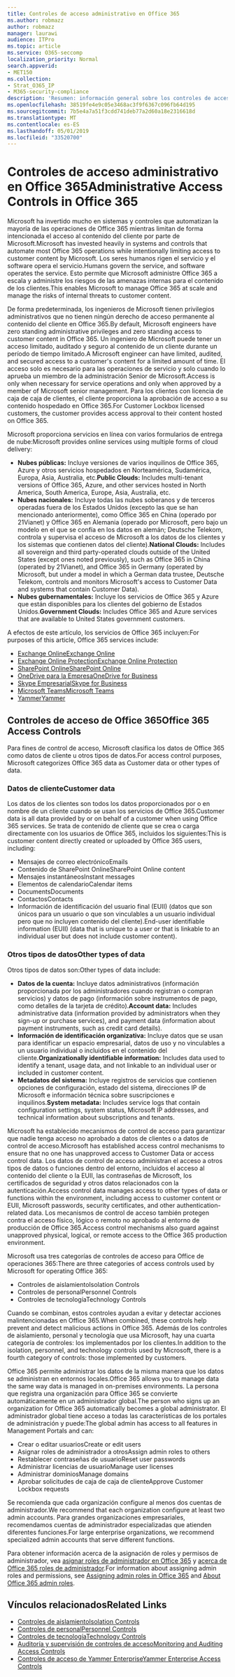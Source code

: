 ```yaml
---
title: Controles de acceso administrativo en Office 365
ms.author: robmazz
author: robmazz
manager: laurawi
audience: ITPro
ms.topic: article
ms.service: O365-seccomp
localization_priority: Normal
search.appverid:
- MET150
ms.collection:
- Strat_O365_IP
- M365-security-compliance
description: 'Resumen: información general sobre los controles de acceso administrativo de Office 365 y la categorización de datos.'
ms.openlocfilehash: 38519fe4e9c05e3468ac3f9f6367c096fb64d195
ms.sourcegitcommit: 7b5e4a7a51f3cdd741deb77a2d60a18e2316618d
ms.translationtype: MT
ms.contentlocale: es-ES
ms.lasthandoff: 05/01/2019
ms.locfileid: "33520700"
---
```

# <a name="administrative-access-controls-in-office-365"></a><span data-ttu-id="db034-103">Controles de acceso administrativo en Office 365</span><span class="sxs-lookup"><span data-stu-id="db034-103">Administrative Access Controls in Office 365</span></span> 

<span data-ttu-id="db034-104">Microsoft ha invertido mucho en sistemas y controles que automatizan la mayoría de las operaciones de Office 365 mientras limitan de forma intencionada el acceso al contenido del cliente por parte de Microsoft.</span><span class="sxs-lookup"><span data-stu-id="db034-104">Microsoft has invested heavily in systems and controls that automate most Office 365 operations while intentionally limiting access to customer content by Microsoft.</span></span> <span data-ttu-id="db034-105">Los seres humanos rigen el servicio y el software opera el servicio.</span><span class="sxs-lookup"><span data-stu-id="db034-105">Humans govern the service, and software operates the service.</span></span> <span data-ttu-id="db034-106">Esto permite que Microsoft administre Office 365 a escala y administre los riesgos de las amenazas internas para el contenido de los clientes.</span><span class="sxs-lookup"><span data-stu-id="db034-106">This enables Microsoft to manage Office 365 at scale and manage the risks of internal threats to customer content.</span></span>

<span data-ttu-id="db034-107">De forma predeterminada, los ingenieros de Microsoft tienen privilegios administrativos que no tienen ningún derecho de acceso permanente al contenido del cliente en Office 365.</span><span class="sxs-lookup"><span data-stu-id="db034-107">By default, Microsoft engineers have zero standing administrative privileges and zero standing access to customer content in Office 365.</span></span> <span data-ttu-id="db034-108">Un ingeniero de Microsoft puede tener un acceso limitado, auditado y seguro al contenido de un cliente durante un período de tiempo limitado.</span><span class="sxs-lookup"><span data-stu-id="db034-108">A Microsoft engineer can have limited, audited, and secured access to a customer's content for a limited amount of time.</span></span> <span data-ttu-id="db034-109">El acceso solo es necesario para las operaciones de servicio y solo cuando lo aprueba un miembro de la administración Senior de Microsoft.</span><span class="sxs-lookup"><span data-stu-id="db034-109">Access is only when necessary for service operations and only when approved by a member of Microsoft senior management.</span></span> <span data-ttu-id="db034-110">Para los clientes con licencia de caja de caja de clientes, el cliente proporciona la aprobación de acceso a su contenido hospedado en Office 365.</span><span class="sxs-lookup"><span data-stu-id="db034-110">For Customer Lockbox licensed customers, the customer provides access approval to their content hosted on Office 365.</span></span>

<span data-ttu-id="db034-111">Microsoft proporciona servicios en línea con varios formularios de entrega de nube:</span><span class="sxs-lookup"><span data-stu-id="db034-111">Microsoft provides online services using multiple forms of cloud delivery:</span></span>

- <span data-ttu-id="db034-112">**Nubes públicas:** Incluye versiones de varios inquilinos de Office 365, Azure y otros servicios hospedados en Norteamérica, Sudamérica, Europa, Asia, Australia, etc.</span><span class="sxs-lookup"><span data-stu-id="db034-112">**Public Clouds:** Includes multi-tenant versions of Office 365, Azure, and other services hosted in North America, South America, Europe, Asia, Australia, etc.</span></span>
- <span data-ttu-id="db034-113">**Nubes nacionales:** Incluye todas las nubes soberanos y de terceros operadas fuera de los Estados Unidos (excepto las que se han mencionado anteriormente), como Office 365 en China (operado por 21Vianet) y Office 365 en Alemania (operado por Microsoft, pero bajo un modelo en el que se confía en los datos en alemán; Deutsche Telekom, controla y supervisa el acceso de Microsoft a los datos de los clientes y los sistemas que contienen datos del cliente).</span><span class="sxs-lookup"><span data-stu-id="db034-113">**National Clouds:** Includes all sovereign and third party-operated clouds outside of the United States (except ones noted previously), such as Office 365 in China (operated by 21Vianet), and Office 365 in Germany (operated by Microsoft, but under a model in which a German data trustee, Deutsche Telekom, controls and monitors Microsoft's access to Customer Data and systems that contain Customer Data).</span></span>
- <span data-ttu-id="db034-114">**Nubes gubernamentales:** Incluye los servicios de Office 365 y Azure que están disponibles para los clientes del gobierno de Estados Unidos.</span><span class="sxs-lookup"><span data-stu-id="db034-114">**Government Clouds:** Includes Office 365 and Azure services that are available to United States government customers.</span></span>

<span data-ttu-id="db034-115">A efectos de este artículo, los servicios de Office 365 incluyen:</span><span class="sxs-lookup"><span data-stu-id="db034-115">For purposes of this article, Office 365 services include:</span></span>

- [<span data-ttu-id="db034-116">Exchange Online</span><span class="sxs-lookup"><span data-stu-id="db034-116">Exchange Online</span></span>](https://docs.microsoft.com/Exchange/exchange-online)
- [<span data-ttu-id="db034-117">Exchange Online Protection</span><span class="sxs-lookup"><span data-stu-id="db034-117">Exchange Online Protection</span></span>](https://docs.microsoft.com/Office365/SecurityCompliance/eop/exchange-online-protection-overview)
- [<span data-ttu-id="db034-118">SharePoint Online</span><span class="sxs-lookup"><span data-stu-id="db034-118">SharePoint Online</span></span>](https://docs.microsoft.com/sharepoint/sharepoint-online)
- [<span data-ttu-id="db034-119">OneDrive para la Empresa</span><span class="sxs-lookup"><span data-stu-id="db034-119">OneDrive for Business</span></span>](https://docs.microsoft.com/OneDrive/onedrive)
- [<span data-ttu-id="db034-120">Skype Empresarial</span><span class="sxs-lookup"><span data-stu-id="db034-120">Skype for Business</span></span>](https://docs.microsoft.com/SkypeForBusiness/skype-for-business-online)
- [<span data-ttu-id="db034-121">Microsoft Teams</span><span class="sxs-lookup"><span data-stu-id="db034-121">Microsoft Teams</span></span>](https://docs.microsoft.com/MicrosoftTeams/Teams-overview)
- [<span data-ttu-id="db034-122">Yammer</span><span class="sxs-lookup"><span data-stu-id="db034-122">Yammer</span></span>](https://docs.microsoft.com/yammer/yammer-landing-page)

## <a name="office-365-access-controls"></a><span data-ttu-id="db034-123">Controles de acceso de Office 365</span><span class="sxs-lookup"><span data-stu-id="db034-123">Office 365 Access Controls</span></span>

<span data-ttu-id="db034-124">Para fines de control de acceso, Microsoft clasifica los datos de Office 365 como datos de cliente u otros tipos de datos.</span><span class="sxs-lookup"><span data-stu-id="db034-124">For access control purposes, Microsoft categorizes Office 365 data as Customer data or other types of data.</span></span>

### <a name="customer-data"></a><span data-ttu-id="db034-125">Datos de cliente</span><span class="sxs-lookup"><span data-stu-id="db034-125">Customer data</span></span>

<span data-ttu-id="db034-126">Los datos de los clientes son todos los datos proporcionados por o en nombre de un cliente cuando se usan los servicios de Office 365.</span><span class="sxs-lookup"><span data-stu-id="db034-126">Customer data is all data provided by or on behalf of a customer when using Office 365 services.</span></span> <span data-ttu-id="db034-127">Se trata de contenido de cliente que se crea o carga directamente con los usuarios de Office 365, incluidos los siguientes:</span><span class="sxs-lookup"><span data-stu-id="db034-127">This is customer content directly created or uploaded by Office 365 users, including:</span></span>

- <span data-ttu-id="db034-128">Mensajes de correo electrónico</span><span class="sxs-lookup"><span data-stu-id="db034-128">Emails</span></span>
- <span data-ttu-id="db034-129">Contenido de SharePoint Online</span><span class="sxs-lookup"><span data-stu-id="db034-129">SharePoint Online content</span></span>
- <span data-ttu-id="db034-130">Mensajes instantáneos</span><span class="sxs-lookup"><span data-stu-id="db034-130">Instant messages</span></span>
- <span data-ttu-id="db034-131">Elementos de calendario</span><span class="sxs-lookup"><span data-stu-id="db034-131">Calendar items</span></span>
- <span data-ttu-id="db034-132">Documents</span><span class="sxs-lookup"><span data-stu-id="db034-132">Documents</span></span>
- <span data-ttu-id="db034-133">Contactos</span><span class="sxs-lookup"><span data-stu-id="db034-133">Contacts</span></span>
- <span data-ttu-id="db034-134">Información de identificación del usuario final (EUII) (datos que son únicos para un usuario o que son vinculables a un usuario individual pero que no incluyen contenido del cliente).</span><span class="sxs-lookup"><span data-stu-id="db034-134">End-user identifiable information (EUII) (data that is unique to a user or that is linkable to an individual user but does not include customer content).</span></span>

### <a name="other-types-of-data"></a><span data-ttu-id="db034-135">Otros tipos de datos</span><span class="sxs-lookup"><span data-stu-id="db034-135">Other types of data</span></span>

<span data-ttu-id="db034-136">Otros tipos de datos son:</span><span class="sxs-lookup"><span data-stu-id="db034-136">Other types of data include:</span></span>

- <span data-ttu-id="db034-137">**Datos de la cuenta:** Incluye datos administrativos (información proporcionada por los administradores cuando registran o compran servicios) y datos de pago (información sobre instrumentos de pago, como detalles de la tarjeta de crédito).</span><span class="sxs-lookup"><span data-stu-id="db034-137">**Account data:** Includes administrative data (information provided by administrators when they sign-up or purchase services), and payment data (information about payment instruments, such as credit card details).</span></span>
- <span data-ttu-id="db034-138">**Información de identificación organizativa:** Incluye datos que se usan para identificar un espacio empresarial, datos de uso y no vinculables a un usuario individual o incluidos en el contenido del cliente.</span><span class="sxs-lookup"><span data-stu-id="db034-138">**Organizationally identifiable information:** Includes data used to identify a tenant, usage data, and not linkable to an individual user or included in customer content.</span></span>
- <span data-ttu-id="db034-139">**Metadatos del sistema:** Incluye registros de servicios que contienen opciones de configuración, estado del sistema, direcciones IP de Microsoft e información técnica sobre suscripciones e inquilinos.</span><span class="sxs-lookup"><span data-stu-id="db034-139">**System metadata:** Includes service logs that contain configuration settings, system status, Microsoft IP addresses, and technical information about subscriptions and tenants.</span></span>

<span data-ttu-id="db034-140">Microsoft ha establecido mecanismos de control de acceso para garantizar que nadie tenga acceso no aprobado a datos de clientes o a datos de control de acceso.</span><span class="sxs-lookup"><span data-stu-id="db034-140">Microsoft has established access control mechanisms to ensure that no one has unapproved access to Customer Data or access control data.</span></span> <span data-ttu-id="db034-141">Los datos de control de acceso administran el acceso a otros tipos de datos o funciones dentro del entorno, incluidos el acceso al contenido del cliente o la EUII, las contraseñas de Microsoft, los certificados de seguridad y otros datos relacionados con la autenticación.</span><span class="sxs-lookup"><span data-stu-id="db034-141">Access control data manages access to other types of data or functions within the environment, including access to customer content or EUII, Microsoft passwords, security certificates, and other authentication-related data.</span></span> <span data-ttu-id="db034-142">Los mecanismos de control de acceso también protegen contra el acceso físico, lógico o remoto no aprobado al entorno de producción de Office 365.</span><span class="sxs-lookup"><span data-stu-id="db034-142">Access control mechanisms also guard against unapproved physical, logical, or remote access to the Office 365 production environment.</span></span>

<span data-ttu-id="db034-143">Microsoft usa tres categorías de controles de acceso para Office de operaciones 365:</span><span class="sxs-lookup"><span data-stu-id="db034-143">There are three categories of access controls used by Microsoft for operating Office 365:</span></span>

- <span data-ttu-id="db034-144">Controles de aislamiento</span><span class="sxs-lookup"><span data-stu-id="db034-144">Isolation Controls</span></span>
- <span data-ttu-id="db034-145">Controles de personal</span><span class="sxs-lookup"><span data-stu-id="db034-145">Personnel Controls</span></span>
- <span data-ttu-id="db034-146">Controles de tecnología</span><span class="sxs-lookup"><span data-stu-id="db034-146">Technology Controls</span></span>

<span data-ttu-id="db034-147">Cuando se combinan, estos controles ayudan a evitar y detectar acciones malintencionadas en Office 365.</span><span class="sxs-lookup"><span data-stu-id="db034-147">When combined, these controls help prevent and detect malicious actions in Office 365.</span></span> <span data-ttu-id="db034-148">Además de los controles de aislamiento, personal y tecnología que usa Microsoft, hay una cuarta categoría de controles: los implementados por los clientes.</span><span class="sxs-lookup"><span data-stu-id="db034-148">In addition to the isolation, personnel, and technology controls used by Microsoft, there is a fourth category of controls: those implemented by customers.</span></span>

<span data-ttu-id="db034-149">Office 365 permite administrar los datos de la misma manera que los datos se administran en entornos locales.</span><span class="sxs-lookup"><span data-stu-id="db034-149">Office 365 allows you to manage data the same way data is managed in on-premises environments.</span></span> <span data-ttu-id="db034-150">La persona que registra una organización para Office 365 se convierte automáticamente en un administrador global.</span><span class="sxs-lookup"><span data-stu-id="db034-150">The person who signs up an organization for Office 365 automatically becomes a global administrator.</span></span> <span data-ttu-id="db034-151">El administrador global tiene acceso a todas las características de los portales de administración y puede:</span><span class="sxs-lookup"><span data-stu-id="db034-151">The global admin has access to all features in Management Portals and can:</span></span>

- <span data-ttu-id="db034-152">Crear o editar usuarios</span><span class="sxs-lookup"><span data-stu-id="db034-152">Create or edit users</span></span>
- <span data-ttu-id="db034-153">Asignar roles de administrador a otros</span><span class="sxs-lookup"><span data-stu-id="db034-153">Assign admin roles to others</span></span>
- <span data-ttu-id="db034-154">Restablecer contraseñas de usuario</span><span class="sxs-lookup"><span data-stu-id="db034-154">Reset user passwords</span></span>
- <span data-ttu-id="db034-155">Administrar licencias de usuario</span><span class="sxs-lookup"><span data-stu-id="db034-155">Manage user licenses</span></span>
- <span data-ttu-id="db034-156">Administrar dominios</span><span class="sxs-lookup"><span data-stu-id="db034-156">Manage domains</span></span>
- <span data-ttu-id="db034-157">Aprobar solicitudes de caja de caja de cliente</span><span class="sxs-lookup"><span data-stu-id="db034-157">Approve Customer Lockbox requests</span></span>

<span data-ttu-id="db034-158">Se recomienda que cada organización configure al menos dos cuentas de administrador.</span><span class="sxs-lookup"><span data-stu-id="db034-158">We recommend that each organization configure at least two admin accounts.</span></span> <span data-ttu-id="db034-159">Para grandes organizaciones empresariales, recomendamos cuentas de administrador especializadas que atienden diferentes funciones.</span><span class="sxs-lookup"><span data-stu-id="db034-159">For large enterprise organizations, we recommend specialized admin accounts that serve different functions.</span></span>

<span data-ttu-id="db034-160">Para obtener información acerca de la asignación de roles y permisos de administrador, vea [asignar roles de administrador en Office 365](https://support.office.com/article/Assigning-admin-roles-in-Office-365-eac4d046-1afd-4f1a-85fc-8219c79e1504) y [acerca de Office 365 roles de administrador](https://support.office.com/article/Permissions-in-Office-365-DA585EEA-F576-4F55-A1E0-87090B6AAA9D).</span><span class="sxs-lookup"><span data-stu-id="db034-160">For information about assigning admin roles and permissions, see [Assigning admin roles in Office 365](https://support.office.com/article/Assigning-admin-roles-in-Office-365-eac4d046-1afd-4f1a-85fc-8219c79e1504) and [About Office 365 admin roles](https://support.office.com/article/Permissions-in-Office-365-DA585EEA-F576-4F55-A1E0-87090B6AAA9D).</span></span>

## <a name="related-links"></a><span data-ttu-id="db034-161">Vínculos relacionados</span><span class="sxs-lookup"><span data-stu-id="db034-161">Related Links</span></span>

- [<span data-ttu-id="db034-162">Controles de aislamiento</span><span class="sxs-lookup"><span data-stu-id="db034-162">Isolation Controls</span></span>](office-365-isolation-controls.md)
- [<span data-ttu-id="db034-163">Controles de personal</span><span class="sxs-lookup"><span data-stu-id="db034-163">Personnel Controls</span></span>](office-365-personnel-controls.md)
- [<span data-ttu-id="db034-164">Controles de tecnología</span><span class="sxs-lookup"><span data-stu-id="db034-164">Technology Controls</span></span>](office-365-technology-controls.md)
- [<span data-ttu-id="db034-165">Auditoría y supervisión de controles de acceso</span><span class="sxs-lookup"><span data-stu-id="db034-165">Monitoring and Auditing Access Controls</span></span>](office-365-monitoring-and-auditing-access-controls.md)
- [<span data-ttu-id="db034-166">Controles de acceso de Yammer Enterprise</span><span class="sxs-lookup"><span data-stu-id="db034-166">Yammer Enterprise Access Controls</span></span>](office-365-yammer-enterprise-access-controls.md)